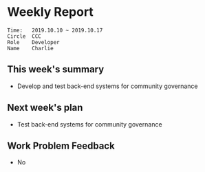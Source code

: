 # Weekly Report 
```
Time: 	2019.10.10 ~ 2019.10.17
Circle	CCC
Role	Developer
Name	Charlie
```
## This week's summary
- Develop and test back-end systems for community governance




## Next week's plan
- Test back-end systems for community governance
## Work Problem Feedback
- No

